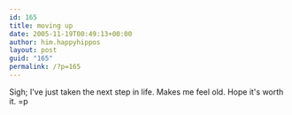 ```yaml
---
id: 165
title: moving up
date: 2005-11-19T00:49:13+00:00
author: him.happyhippos
layout: post
guid: "165"
permalink: /?p=165
---
```

Sigh; I've just taken the next step in life. Makes me feel old. Hope it's worth it. =p